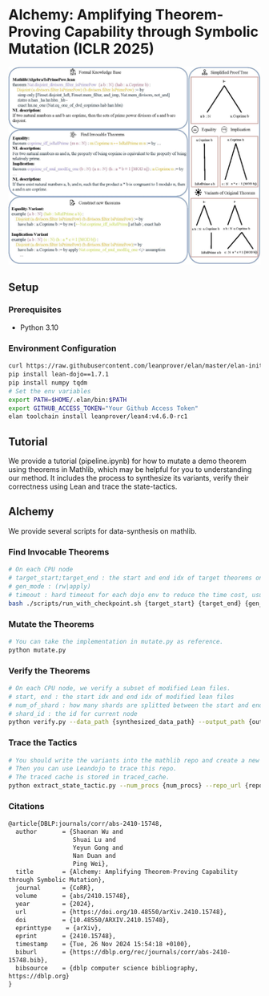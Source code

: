 # Alchemy: Amplifying Theorem-Proving Capability through Symbolic Mutation (ICLR 2025)
![Overview](image/overview.jpg)

## Setup
### Prerequisites
- Python 3.10
### Environment Configuration
```bash
curl https://raw.githubusercontent.com/leanprover/elan/master/elan-init.sh -sSf | sh -s -- -y
pip install lean-dojo==1.7.1
pip install numpy tqdm
# Set the env variables 
export PATH=$HOME/.elan/bin:$PATH  
export GITHUB_ACCESS_TOKEN="Your Github Access Token"
elan toolchain install leanprover/lean4:v4.6.0-rc1
```
## Tutorial
We provide a tutorial (pipeline.ipynb) for how to mutate a demo theorem using theorems in Mathlib, which may be helpful for you to understanding our method. It includes the process to synthesize its variants, verify their correctness using Lean and trace the state-tactics.

## Alchemy
We provide several scripts for data-synthesis on mathlib.
### Find Invocable Theorems
```bash
# On each CPU node
# target_start;target_end : the start and end idx of target theorems on this node
# gen_mode : (rw|apply)
# timeout : hard timeout for each dojo env to reduce the time cost, usually 1h(3600s)
bash ./scripts/run_with_checkpoint.sh {target_start} {target_end} {gen_mode} {timeout}
```
### Mutate the Theorems
```bash
# You can take the implementation in mutate.py as reference.
python mutate.py
```
### Verify the Theorems
```bash
# On each CPU node, we verify a subset of modified Lean files.
# start, end : the start idx and end idx of modified lean files
# num_of_shard : how many shards are splitted between the start and end
# shard_id : the id for current node
python verify.py --data_path {synthesized_data_path} --output_path {output_path} --num_shard {num_of_shard} --shard_id {shard_id} --start {start} --end {end}
```
### Trace the Tactics
```bash
# You should write the variants into the mathlib repo and create a new github repo.
# Then you can use Leandojo to trace this repo.
# The traced cache is stored in traced_cache.
python extract_state_tactic.py --num_procs {num_procs} --repo_url {repo_url} --repo_commit {repo_commit} --traced_cache {path_of_traced_cache} --synthesized_corpus_path {path_of_synthesized_corpus}
```

### Citations
```
@article{DBLP:journals/corr/abs-2410-15748,
  author       = {Shaonan Wu and
                  Shuai Lu and
                  Yeyun Gong and
                  Nan Duan and
                  Ping Wei},
  title        = {Alchemy: Amplifying Theorem-Proving Capability through Symbolic Mutation},
  journal      = {CoRR},
  volume       = {abs/2410.15748},
  year         = {2024},
  url          = {https://doi.org/10.48550/arXiv.2410.15748},
  doi          = {10.48550/ARXIV.2410.15748},
  eprinttype    = {arXiv},
  eprint       = {2410.15748},
  timestamp    = {Tue, 26 Nov 2024 15:54:18 +0100},
  biburl       = {https://dblp.org/rec/journals/corr/abs-2410-15748.bib},
  bibsource    = {dblp computer science bibliography, https://dblp.org}
}
```
